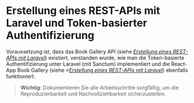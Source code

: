 # Erstellung eines REST-APIs mit Laravel und Token-basierter Authentifizierung

Voraussetzung ist, dass das Book Gallery API (siehe *<a href="https://github.com/htlkremsbrun/medw5/blob/main/laravel/book-gallery-api.md">Erstellung eines REST-APIs mit Laravel</a>*) existiert, verstanden wurde, wie man die Token-basierte Authentifizierung unter Laravel (mit Sanctum) implementiert und die React-App Book Gallery (siehe *<[Erstellung eines REST-APIs mit Laravel](https://github.com/htlkremsbrun/medw5/blob/main/react/firstcomponent/firstcomponent.md#api-zugriff-mit-axios)*) ebenfalls funktioniert.

> **Wichtig**: Dokumentieren Sie alle Arbeitsschritte sorgfältig, um die Reproduzierbarkeit und Nachvollziehbarkeit sicherzustellen.
